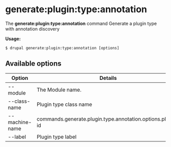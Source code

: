 # generate:plugin:type:annotation
The **generate:plugin:type:annotation** command Generate a plugin type with annotation discovery

**Usage:**
```
$ drupal generate:plugin:type:annotation [options] 
```

## Available options
Option | Details
-------|-------------
--module | The Module name.
--class-name | Plugin type class name
--machine-name | commands.generate.plugin.type.annotation.options.plugin-id
--label | Plugin type label
